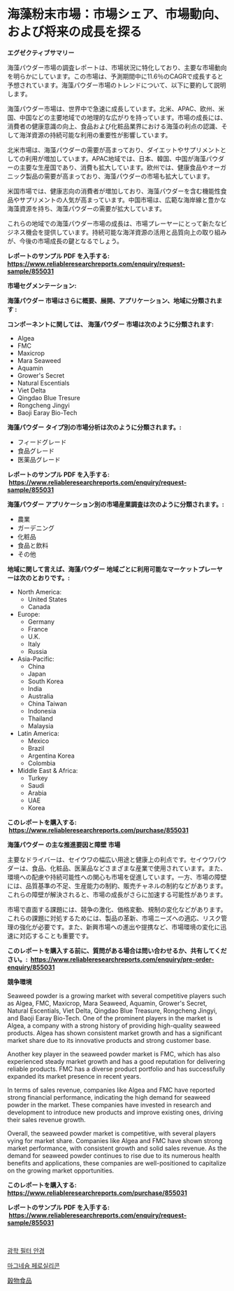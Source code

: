 <p><h1>海藻粉末市場：市場シェア、市場動向、および将来の成長を探る</h1></p><p><strong>エグゼクティブサマリー</strong></p>
<p><p>海藻パウダー市場の調査レポートは、市場状況に特化しており、主要な市場動向を明らかにしています。この市場は、予測期間中に11.6％のCAGRで成長すると予想されています。海藻パウダー市場のトレンドについて、以下に要約して説明します。</p><p>海藻パウダー市場は、世界中で急速に成長しています。北米、APAC、欧州、米国、中国などの主要地域での地理的な広がりを持っています。市場の成長には、消費者の健康意識の向上、食品および化粧品業界における海藻の利点の認識、そして海洋資源の持続可能な利用の重要性が影響しています。</p><p>北米市場は、海藻パウダーの需要が高まっており、ダイエットやサプリメントとしての利用が増加しています。APAC地域では、日本、韓国、中国が海藻パウダーの主要な生産国であり、消費も拡大しています。欧州では、健康食品やオーガニック製品の需要が高まっており、海藻パウダーの市場も拡大しています。</p><p>米国市場では、健康志向の消費者が増加しており、海藻パウダーを含む機能性食品やサプリメントの人気が高まっています。中国市場は、広範な海岸線と豊かな海藻資源を持ち、海藻パウダーの需要が拡大しています。</p><p>これらの地域での海藻パウダー市場の成長は、市場プレーヤーにとって新たなビジネス機会を提供しています。持続可能な海洋資源の活用と品質向上の取り組みが、今後の市場成長の鍵となるでしょう。</p></p>
<p><strong>レポートのサンプル PDF を入手する: <a href="https://www.reliableresearchreports.com/enquiry/request-sample/855031">https://www.reliableresearchreports.com/enquiry/request-sample/855031</a></strong></p>
<p><strong>市場セグメンテーション:</strong></p>
<p><strong> 海藻パウダー 市場はさらに概要、展開、アプリケーション、地域に分類されます :</strong></p>
<p><strong>コンポーネントに関しては、 海藻パウダー 市場は次のように分類されます: &nbsp;</strong></p>
<p><ul><li>Algea</li><li>FMC</li><li>Maxicrop</li><li>Mara Seaweed</li><li>Aquamin</li><li>Grower's Secret</li><li>Natural Escentials</li><li>Viet Delta</li><li>Qingdao Blue Tresure</li><li>Rongcheng Jingyi</li><li>Baoji Earay Bio-Tech</li></ul></p>
<p><strong> 海藻パウダー タイプ別の市場分析は次のように分類されます。:</strong></p>
<p><ul><li>フィードグレード</li><li>食品グレード</li><li>医薬品グレード</li></ul></p>
<p><strong>レポートのサンプル PDF を入手する: &nbsp;<a href="https://www.reliableresearchreports.com/enquiry/request-sample/855031">https://www.reliableresearchreports.com/enquiry/request-sample/855031</a></strong></p>
<p><strong> 海藻パウダー アプリケーション別の市場産業調査は次のように分類されます。:</strong></p>
<p><ul><li>農業</li><li>ガーデニング</li><li>化粧品</li><li>食品と飲料</li><li>その他</li></ul></p>
<p><strong>地域に関して言えば、海藻パウダー 地域ごとに利用可能なマーケットプレーヤーは次のとおりです。:</strong></p>
<p><ul>
    <li>
        North America:
        <ul>
            <li>United States</li>
            <li>Canada</li>
        </ul>
    </li>
    <li>
        Europe:
        <ul>
            <li>Germany</li>
            <li>France</li>
            <li>U.K.</li>
            <li>Italy</li>
            <li>Russia</li>
        </ul>
    </li>
    <li>
        Asia-Pacific:
        <ul>
            <li>China</li>
            <li>Japan</li>
            <li>South Korea</li>
            <li>India</li>
            <li>Australia</li>
            <li>China Taiwan</li>
            <li>Indonesia</li>
            <li>Thailand</li>
            <li>Malaysia</li>
        </ul>
    </li>
    <li>
        Latin America:
        <ul>
            <li>Mexico</li>
            <li>Brazil</li>
            <li>Argentina Korea</li>
            <li>Colombia</li>
        </ul>
    </li>
    <li>
        Middle East & Africa:
        <ul>
            <li>Turkey</li>
            <li>Saudi</li>
            <li>Arabia</li>
            <li>UAE</li>
            <li>Korea</li>
        </ul>
    </li>
    </ul></p>
<p><strong>このレポートを購入する: &nbsp;<a href="https://www.reliableresearchreports.com/purchase/855031">https://www.reliableresearchreports.com/purchase/855031</a></strong></p>
<p><strong>海藻パウダー の主な推進要因と障壁 市場</strong></p>
<p><p>主要なドライバーは、セイウワの幅広い用途と健康上の利点です。セイウワパウダーは、食品、化粧品、医薬品などさまざまな産業で使用されています。また、環境への配慮や持続可能性への関心も市場を促進しています。一方、市場の障壁には、品質基準の不足、生産能力の制約、販売チャネルの制約などがあります。これらの障壁が解決されると、市場の成長がさらに加速する可能性があります。</p><p>市場で直面する課題には、競争の激化、価格変動、規制の変化などがあります。これらの課題に対処するためには、製品の革新、市場ニーズへの適応、リスク管理の強化が必要です。また、新興市場への進出や提携など、市場環境の変化に迅速に対応することも重要です。</p></p>
<p><strong>このレポートを購入する前に、質問がある場合は問い合わせるか、共有してください。:&nbsp; <a href="https://www.reliableresearchreports.com/enquiry/pre-order-enquiry/855031">https://www.reliableresearchreports.com/enquiry/pre-order-enquiry/855031</a></strong></p>
<p><strong>競争環境</strong></p>
<p><p>Seaweed powder is a growing market with several competitive players such as Algea, FMC, Maxicrop, Mara Seaweed, Aquamin, Grower's Secret, Natural Escentials, Viet Delta, Qingdao Blue Treasure, Rongcheng Jingyi, and Baoji Earay Bio-Tech. One of the prominent players in the market is Algea, a company with a strong history of providing high-quality seaweed products. Algea has shown consistent market growth and has a significant market share due to its innovative products and strong customer base.</p><p>Another key player in the seaweed powder market is FMC, which has also experienced steady market growth and has a good reputation for delivering reliable products. FMC has a diverse product portfolio and has successfully expanded its market presence in recent years.</p><p>In terms of sales revenue, companies like Algea and FMC have reported strong financial performance, indicating the high demand for seaweed powder in the market. These companies have invested in research and development to introduce new products and improve existing ones, driving their sales revenue growth.</p><p>Overall, the seaweed powder market is competitive, with several players vying for market share. Companies like Algea and FMC have shown strong market performance, with consistent growth and solid sales revenue. As the demand for seaweed powder continues to rise due to its numerous health benefits and applications, these companies are well-positioned to capitalize on the growing market opportunities.</p></p>
<p><strong>このレポートを購入する: &nbsp; <a href="https://www.reliableresearchreports.com/purchase/855031">https://www.reliableresearchreports.com/purchase/855031</a></strong></p>
<p><strong>レポートのサンプル PDF を入手する: &nbsp;<a href="https://www.reliableresearchreports.com/enquiry/request-sample/855031">https://www.reliableresearchreports.com/enquiry/request-sample/855031</a></strong><strong></strong></p>
<p>&nbsp;</p>
<p><p><a href="https://medium.com/@bubblebutt879567/%EA%B4%91%ED%95%99-%ED%95%84%ED%84%B0-%EC%95%88%EA%B2%BD-%EC%8B%9C%EC%9E%A5-%EA%B7%9C%EB%AA%A8-%EC%8B%9C%EC%9E%A5-%EC%A0%84%EB%A7%9D-%EB%B0%8F-%EC%8B%9C%EC%9E%A5-%EC%98%88%EC%B8%A1-2024%EB%85%84%EB%B6%80%ED%84%B0-2031%EB%85%84%EA%B9%8C%EC%A7%80-e74835cedf79">광학 필터 안경</a></p><p><a href="https://medium.com/@garyauer906782023/%EB%A7%88%EA%B7%B8%EB%84%A4%EC%8A%98-%ED%8E%98%EB%A1%9C%EC%8B%A4%EB%A6%AC%EC%BD%98-%EC%8B%9C%EC%9E%A5-%EB%B6%84%EC%84%9D-%EB%B0%8F-2024%EB%85%84%EB%B6%80%ED%84%B0-2031%EB%85%84%EA%B9%8C%EC%A7%80%EC%9D%98-%EC%98%88%EC%B8%A1-%EA%B7%9C%EB%AA%A8-3f6333d4ff84">마그네슘 페로실리콘</a></p><p><a href="https://medium.com/@camerondowd204/%E7%A9%80%E7%89%A9%E9%A3%9F%E5%93%81%E5%B8%82%E5%A0%B4%E8%AA%BF%E6%9F%BB%E3%83%AC%E3%83%9D%E3%83%BC%E3%83%88-%E3%81%9D%E3%81%AE%E6%AD%B4%E5%8F%B2%E3%81%A8%E5%B0%86%E6%9D%A5%E4%BA%88%E6%B8%AC-2024%E5%B9%B4%E3%81%8B%E3%82%892031%E5%B9%B4%E3%81%BE%E3%81%A7-3c108f42d27f">穀物食品</a></p></p>